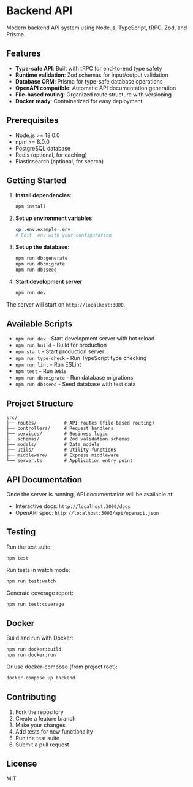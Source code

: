 # Backend API

Modern backend API system using Node.js, TypeScript, tRPC, Zod, and Prisma.

## Features

- **Type-safe API**: Built with tRPC for end-to-end type safety
- **Runtime validation**: Zod schemas for input/output validation
- **Database ORM**: Prisma for type-safe database operations
- **OpenAPI compatible**: Automatic API documentation generation
- **File-based routing**: Organized route structure with versioning
- **Docker ready**: Containerized for easy deployment

## Prerequisites

- Node.js >= 18.0.0
- npm >= 8.0.0
- PostgreSQL database
- Redis (optional, for caching)
- Elasticsearch (optional, for search)

## Getting Started

1. **Install dependencies**:
   ```bash
   npm install
   ```

2. **Set up environment variables**:
   ```bash
   cp .env.example .env
   # Edit .env with your configuration
   ```

3. **Set up the database**:
   ```bash
   npm run db:generate
   npm run db:migrate
   npm run db:seed
   ```

4. **Start development server**:
   ```bash
   npm run dev
   ```

The server will start on `http://localhost:3000`.

## Available Scripts

- `npm run dev` - Start development server with hot reload
- `npm run build` - Build for production
- `npm start` - Start production server
- `npm run type-check` - Run TypeScript type checking
- `npm run lint` - Run ESLint
- `npm test` - Run tests
- `npm run db:migrate` - Run database migrations
- `npm run db:seed` - Seed database with test data

## Project Structure

```
src/
├── routes/          # API routes (file-based routing)
├── controllers/     # Request handlers
├── services/        # Business logic
├── schemas/         # Zod validation schemas
├── models/          # Data models
├── utils/           # Utility functions
├── middleware/      # Express middleware
└── server.ts        # Application entry point
```

## API Documentation

Once the server is running, API documentation will be available at:
- Interactive docs: `http://localhost:3000/docs`
- OpenAPI spec: `http://localhost:3000/api/openapi.json`

## Testing

Run the test suite:
```bash
npm test
```

Run tests in watch mode:
```bash
npm run test:watch
```

Generate coverage report:
```bash
npm run test:coverage
```

## Docker

Build and run with Docker:
```bash
npm run docker:build
npm run docker:run
```

Or use docker-compose (from project root):
```bash
docker-compose up backend
```

## Contributing

1. Fork the repository
2. Create a feature branch
3. Make your changes
4. Add tests for new functionality
5. Run the test suite
6. Submit a pull request

## License

MIT
